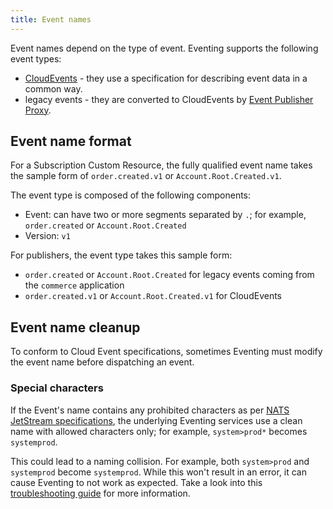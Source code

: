 ```yaml
---
title: Event names
---
```


Event names depend on the type of event. Eventing supports the following event types:
- [CloudEvents](https://cloudevents.io/) - they use a specification for describing event data in a common way.
- legacy events - they are converted to CloudEvents by [Event Publisher Proxy](./00-architecture/evnt-01-architecture.md#event-publisher-proxy).

## Event name format

For a Subscription Custom Resource, the fully qualified event name takes the sample form of `order.created.v1` or `Account.Root.Created.v1`.

The event type is composed of the following components:
- Event: can have two or more segments separated by `.`; for example, `order.created` or `Account.Root.Created`
- Version: `v1`

For publishers, the event type takes this sample form:
- `order.created` or `Account.Root.Created` for legacy events coming from the `commerce` application
- `order.created.v1` or `Account.Root.Created.v1` for CloudEvents

## Event name cleanup

To conform to Cloud Event specifications, sometimes Eventing must modify the event name before dispatching an event.

### Special characters

If the Event's name contains any prohibited characters as per [NATS JetStream specifications](https://docs.nats.io/running-a-nats-service/nats_admin/jetstream_admin/naming), the underlying Eventing services use a clean name with allowed characters only; for example, `system>prod*` becomes `systemprod`.

This could lead to a naming collision. For example, both `system>prod` and `systemprod` become `systemprod`. While this won't result in an error, it can cause Eventing to not work as expected. Take a look into this [troubleshooting guide](../04-operation-guides/troubleshooting/eventing/evnt-03-type-collision.md) for more information.
